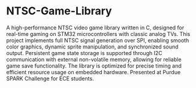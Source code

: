 # NTSC-Game-Library
A high-performance NTSC video game library written in C, designed for real-time gaming on STM32 microcontrollers with classic analog TVs. This project implements full NTSC signal generation over SPI, enabling smooth color graphics, dynamic sprite manipulation, and synchronized sound output. Persistent game state storage is supported through I2C communication with external non-volatile memory, allowing for reliable game save functionality. The library is optimized for precise timing and efficient resource usage on embedded hardware. Presented at Purdue SPARK Challenge for ECE students.



